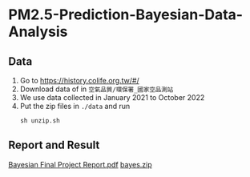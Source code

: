 # PM2.5-Prediction-Bayesian-Data-Analysis

## Data
1. Go to https://history.colife.org.tw/#/
2. Download data of in `空氣品質/環保署_國家空品測站`
3. We use data collected in January 2021 to October 2022
4. Put the zip files in `./data` and run 
    ```
    sh unzip.sh
    ```

## Report and Result
[Bayesian Final Project Report.pdf](https://github.com/user-attachments/files/15506406/Bayesian.Final.Project.Report.pdf)
[bayes.zip](https://github.com/user-attachments/files/15506427/bayes.zip)
